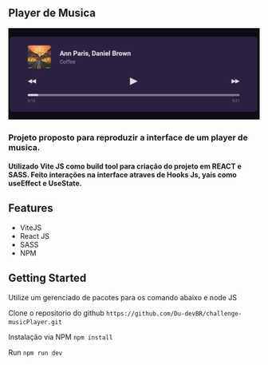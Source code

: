 ## Player de Musica

 <img src="./src/assets/Music-Player-preview.png" width="800" title="hover text">

### Projeto proposto para reproduzir a interface de um player de musica.

#### Utilizado Vite JS como build tool para criação do projeto em REACT e SASS. Feito interações na interface atraves de Hooks Js, yais como useEffect e UseState.

## Features
- ViteJS
- React JS
- SASS
- NPM

## Getting Started
Utilize um gerenciado de pacotes para os comando abaixo e node JS

Clone o repositorio do github
`https://github.com/Du-devBR/challenge-musicPlayer.git`

Instalação via NPM
`npm install`

Run
`npm run dev`
